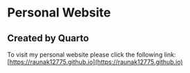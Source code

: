 # Personal Website

## Created by Quarto

To visit my personal website please click the following link: \
[https://raunak12775.github.io](https://raunak12775.github.io)

